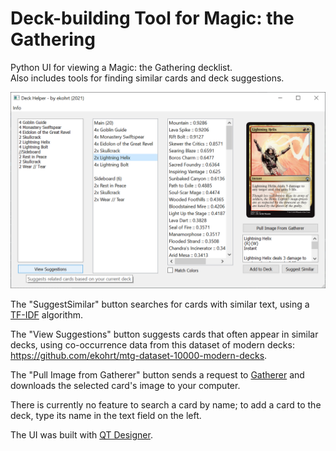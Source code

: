 # Deck-building Tool for Magic: the Gathering
Python UI for viewing a Magic: the Gathering decklist.  
Also includes tools for finding similar cards and deck suggestions.  

![Preview image](preview_image.png?raw=true "Preview image")  
  
The "SuggestSimilar" button searches for cards with similar text, using a [TF-IDF](https://en.wikipedia.org/wiki/Tf%E2%80%93idf) algorithm.  
  
The "View Suggestions" button suggests cards that often appear in similar decks, using co-occurrence data from this dataset of modern decks: https://github.com/ekohrt/mtg-dataset-10000-modern-decks.  
  
The "Pull Image from Gatherer" button sends a request to [Gatherer](https://gatherer.wizards.com/Pages/Default.aspx) and downloads the selected card's image to your computer.  
  
There is currently no feature to search a card by name; to add a card to the deck, type its name in the text field on the left.
  
The UI was built with [QT Designer](https://doc.qt.io/qt-5/qtdesigner-manual.html).
